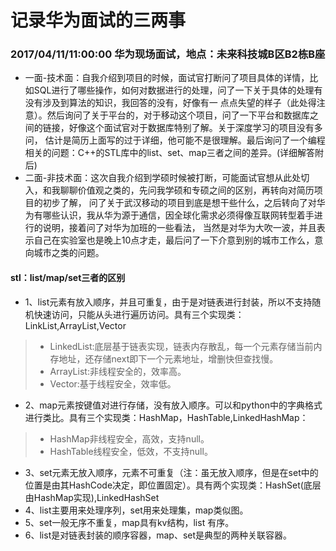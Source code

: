 # 记录华为面试的三两事
### 2017/04/11/11:00:00 华为现场面试，地点：未来科技城B区B2栋B座
* 一面-技术面：自我介绍到项目的时候，面试官打断问了项目具体的详情，比如SQL进行了哪些操作，如何对数据进行的处理，问了一下关于具体的处理有没有涉及到算法的知识，我回答的没有，好像有一
点点失望的样子（此处得注意）。然后询问了关于平台的，对于移动这个项目，问了一下平台和数据库之间的链接，好像这个面试官对于数据库特别了解。关于深度学习的项目没有多问，
估计是简历上面写的过于详细，他可能不是很理解。最后询问了一个编程相关的问题：C++的STL库中的list、set、map三者之间的差异。(详细解答附后)
* 二面-非技术面：这次自我介绍到学硕时候被打断，可能面试官想从此处切入，和我聊聊价值观之类的，先问我学硕和专硕之间的区别，再转向对简历项目的初步了解，
问了关于武汉移动的项目到底是想干些什么，之后转向了对华为有哪些认识，我从华为源于通信，因全球化需求必须得像互联网转型着手进行的说明，接着问了对华为加班的一些看法，
当然是对华为大吹一波，并且表示自己在实验室也是晚上10点才走，最后问了一下介意到别的城市工作么，意向城市之类的问题。

#### stl：list/map/set三者的区别
* 1、list元素有放入顺序，并且可重复，由于是对链表进行封装，所以不支持随机快速访问，只能从头进行遍历访问。具有三个实现类：LinkList,ArrayList,Vector
>* LinkedList:底层基于链表实现，链表内存散乱，每一个元素存储当前内存地址，还存储next即下一个元素地址，增删快但查找慢。
>* ArrayList:非线程安全的，效率高。
>* Vector:基于线程安全，效率低。
* 2、map元素按键值对进行存储，没有放入顺序。可以和python中的字典格式进行类比。具有三个实现类：HashMap，HashTable,LinkedHashMap：
>* HashMap非线程安全，高效，支持null。
>* HashTable线程安全，低效，不支持null。
* 3、set元素无放入顺序，元素不可重复（注：虽无放入顺序，但是在set中的位置是由其HashCode决定，即位置固定）。具有两个实现类：HashSet(底层由HashMap实现),LinkedHashSet
* 4、list主要用来处理序列，set用来处理集，map类似图。
* 5、set一般无序不重复，map具有kv结构，list 有序。
* 6、list是对链表封装的顺序容器，map、set是典型的两种关联容器。
